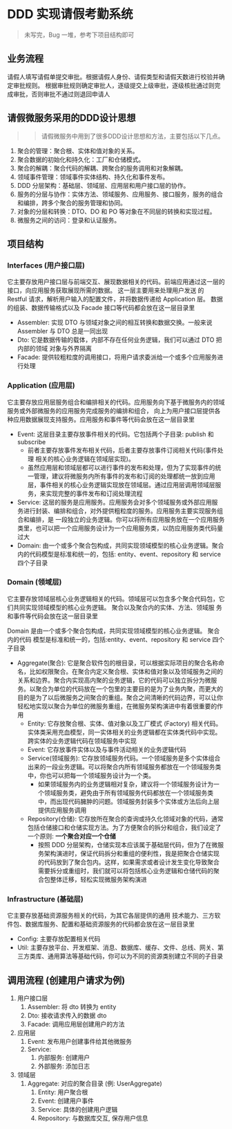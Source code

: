 # DDD 实现请假考勤系统
> 未写完，Bug 一堆，参考下项目结构即可

## 业务流程
请假人填写请假单提交审批。根据请假人身份、请假类型和请假天数进行校验并确定审批规则。
根据审批规则确定审批人，逐级提交上级审批，逐级核批通过则完成审批，否则审批不通过则退回申请人

## 请假微服务采用的DDD设计思想
> > 请假微服务中用到了很多DDD设计思想和方法，主要包括以下几点。

1. 聚合的管理：聚合根、实体和值对象的关系。
2. 聚合数据的初始化和持久化：工厂和仓储模式。
3. 聚合的解耦：聚合代码的解耦、跨聚合的服务调用和对象解耦。
4. 领域事件管理：领域事件实体结构、持久化和事件发布。
5. DDD 分层架构：基础层、领域层、应用层和用户接口层的协作。
6. 服务的分层与协作：实体方法、领域服务、应用服务、接口服务，服务的组合和编排，跨多个聚合的服务管理和协同。
7. 对象的分层和转换：DTO、DO 和 PO 等对象在不同层的转换和实现过程。
8. 微服务之间的访问：登录和认证服务。

## 项目结构
### Interfaces (用户接口层)
它主要存放用户接口层与前端交互、展现数据相关的代码。前端应用通过这一层的接口，向应用服务获取展现所需的数据。
这一层主要用来处理用户发送 的 Restful 请求，解析用户输入的配置文件，并将数据传递给 Application 层。
数据的组装、数据传输格式以及 Facade 接口等代码都会放在这一层目录里

- Assembler: 实现 DTO 与领域对象之间的相互转换和数据交换。一般来说 Assembler 与 DTO 总是一同出现
- Dto: 它是数据传输的载体，内部不存在任何业务逻辑，我们可以通过 DTO 把内部的领域 对象与外界隔离
- Facade: 提供较粗粒度的调用接口，将用户请求委派给一个或多个应用服务进行处理

### Application (应用层)
它主要存放应用层服务组合和编排相关的代码。应用服务向下基于微服务内的领域服务或外部微服务的应用服务完成服务的编排和组合，
向上为用户接口层提供各种应用数据展现支持服务。应用服务和事件等代码会放在这一层目录里

- Event: 这层目录主要存放事件相关的代码。它包括两个子目录: publish 和 subscribe
  - 前者主要存放事件发布相关代码，后者主要存放事件订阅相关代码(事件处理 相关的核心业务逻辑在领域层实现)。
  - 虽然应用层和领域层都可以进行事件的发布和处理，但为了实现事件的统一管理，建议将微服务内所有事件的发布和订阅的处理都统一放到应用层，事件相关的核心业务逻辑实现放在领域层。通过应用层调用领域层服务，来实现完整的事件发布和订阅处理流程
- Service: 这层的服务是应用服务。应用服务会对多个领域服务或外部应用服 务进行封装、编排和组合，对外提供粗粒度的服务。应用服务主要实现服务组合和编排，是 一段独立的业务逻辑。你可以将所有应用服务放在一个应用服务类里，也可以把一个应用服务设计为一个应用服务类，以防应用服务类代码量过大
- Domain: 由一个或多个聚合包构成，共同实现领域模型的核心业务逻辑。聚合内的代码模型是标准和统一的，包括: entity、event、repository 和 service 四个子目录

### Domain (领域层)
它主要存放领域层核心业务逻辑相关的代码。领域层可以包含多个聚合代码包，它们共同实现领域模型的核心业务逻辑。
聚合以及聚合内的实体、方法、领域服 务和事件等代码会放在这一层目录里


Domain 是由一个或多个聚合包构成，共同实现领域模型的核心业务逻辑。
聚合内的代码 模型是标准和统一的，包括:entity、event、repository 和 service 四个子目录

- Aggregate(聚合): 它是聚合软件包的根目录，可以根据实际项目的聚合名称命名，比如权限聚合。在聚合内定义聚合根、实体和值对象以及领域服务之间的关系和边界。聚合内实现高内聚的业务逻辑，它的代码可以独立拆分为微服务。以聚合为单位的代码放在一个包里的主要目的是为了业务内聚，而更大的目的是为了以后微服务之间聚合的重组。聚合之间清晰的代码边界，可以让你轻松地实现以聚合为单位的微服务重组，在微服务架构演进中有着很重要的作用
  - Entity: 它存放聚合根、实体、值对象以及工厂模式 (Factory) 相关代码。实体类采用充血模型，同一实体相关的业务逻辑都在实体类代码中实现。跨实体的业务逻辑代码在领域服务中实现
  - Event: 它存放事件实体以及与事件活动相关的业务逻辑代码
  - Service(领域服务): 它存放领域服务代码。一个领域服务是多个实体组合出来的一段业务逻辑。可以将聚合内所有领域服务都放在一个领域服务类中，你也可以把每一个领域服务设计为一个类。
    - 如果领域服务内的业务逻辑相对复杂，建议将一个领域服务设计为一个领域服务类，避免由于所有领域服务代码都放在一个领域服务类中，而出现代码臃肿的问题。领域服务封装多个实体或方法后向上层提供应用服务调用
  - Repository(仓储): 它存放所在聚合的查询或持久化领域对象的代码，通常包括仓储接口和仓储实现方法。为了方便聚合的拆分和组合，我们设定了一个原则: **一个聚合对应一个仓储**
    - 按照 DDD 分层架构，仓储实现本应该属于基础层代码，但为了在微服务架构演进时，保证代码拆分和重组的便利性，我是把聚合仓储实现的代码放到了聚合包内。这样，如果需求或者设计发生变化导致聚合需要拆分或重组时，我们就可以将包括核心业务逻辑和仓储代码的聚合包整体迁移，轻松实现微服务架构演进

### Infrastructure (基础层)
它主要存放基础资源服务相关的代码，为其它各层提供的通用 技术能力、三方软件包、数据库服务、配置和基础资源服务的代码都会放在这一层目录里

- Config: 主要存放配置相关代码
- Util: 主要存放平台、开发框架、消息、数据库、缓存、文件、总线、网关、第三方类库、通用算法等基础代码，你可以为不同的资源类别建立不同的子目录

## 调用流程 (创建用户请求为例)
1. 用户接口层
   1. Assembler: 将 dto 转换为 entity
   2. Dto: 接收请求传入的数据 dto
   3. Facade: 调用应用层创建用户的方法
2. 应用层
   1. Event: 发布用户创建事件给其他微服务
   2. Service: 
      1. 内部服务: 创建用户
      2. 外部服务: 添加日志
3. 领域层
   1. Aggregate: 对应的聚合目录 (例: UserAggregate)
      1. Entity: 用户聚合根
      2. Event: 创建用户事件
      3. Service: 具体的创建用户逻辑
      4. Repository: 与数据库交互, 保存用户信息